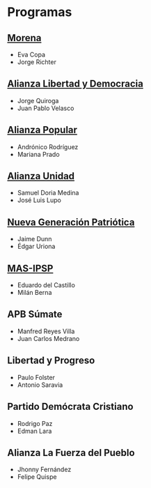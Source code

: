 # Programas

## [Morena](programas/PROGRAMA-DE-GOBIERNO-MORENA.md)

- Eva Copa
- Jorge Richter

## [Alianza Libertad y Democracia](programas/PROGRAMA-DE-GOBIERNO-ALIANZA-LIBERTAD-Y-DEMOCRACIA.md)

- Jorge Quiroga
- Juan Pablo Velasco

## [Alianza Popular](programas/PROGRAMA-DE-GOBIERNO-ALIANZA-POPULAR.md)

- Andrónico Rodríguez
- Mariana Prado

## [Alianza Unidad](programas/PROGRAMA-DE-GOBIERNO-ALIANZA-UNIDAD.md)

- Samuel Doria Medina
- José Luis Lupo

## [Nueva Generación Patriótica](programas/PROGRAMA-DE-GOBIERNO-NUEVA-GENERACION-PATRIOTICA.md)

- Jaime Dunn
- Édgar Uriona

## [MAS-IPSP](programas/PROGRAMA-DE-GOBIERNO-MAS-IPSP.md)

- Eduardo del Castillo
- Milán Berna

## APB Súmate

- Manfred Reyes Villa
- Juan Carlos Medrano

## Libertad y Progreso

- Paulo Folster
- Antonio Saravia

## Partido Demócrata Cristiano

- Rodrigo Paz
- Edman Lara

## Alianza La Fuerza del Pueblo

- Jhonny Fernández
- Felipe Quispe

